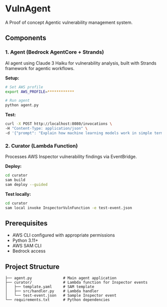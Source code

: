 # VulnAgent

A Proof of concept Agentic vulnerability management system.

## Components

### 1. Agent (Bedrock AgentCore + Strands)

AI agent using Claude 3 Haiku for vulnerability analysis, built with Strands framework for agentic workflows.

**Setup:**

```bash
# Set AWS profile
export AWS_PROFILE=************

# Run agent
python agent.py
```

**Test:**

```bash
curl -X POST http://localhost:8080/invocations \
-H "Content-Type: application/json" \
-d '{"prompt": "Explain how machine learning models work in simple terms"}'
```

### 2. Curator (Lambda Function)

Processes AWS Inspector vulnerability findings via EventBridge.

**Deploy:**

```bash
cd curator
sam build
sam deploy --guided
```

**Test locally:**

```bash
cd curator
sam local invoke InspectorVulnFunction -e test-event.json
```

## Prerequisites

- AWS CLI configured with appropriate permissions
- Python 3.11+
- AWS SAM CLI
- Bedrock access

## Project Structure

```
├── agent.py              # Main agent application
├── curator/              # Lambda function for Inspector events
│   ├── template.yaml     # SAM template
│   ├── src/handler.py    # Lambda handler
│   └── test-event.json   # Sample Inspector event
└── requirements.txt      # Python dependencies
```
